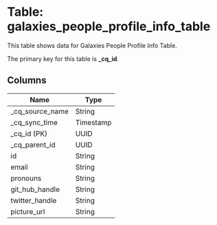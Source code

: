 # Table: galaxies_people_profile_info_table

This table shows data for Galaxies People Profile Info Table.

The primary key for this table is **_cq_id**.

## Columns

| Name          | Type          |
| ------------- | ------------- |
|_cq_source_name|String|
|_cq_sync_time|Timestamp|
|_cq_id (PK)|UUID|
|_cq_parent_id|UUID|
|id|String|
|email|String|
|pronouns|String|
|git_hub_handle|String|
|twitter_handle|String|
|picture_url|String|